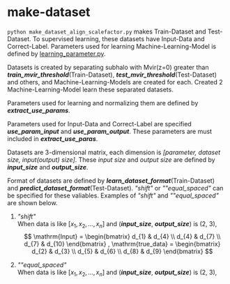 # make-dataset

`python make_dataset_align_scalefactor.py` makes Train-Dataset and Test-Dataset. To supervised learning, these datasets have Input-Data and Correct-Label. Parameters used for learning Machine-Learning-Model is defined by [learning_parameter.py](/make-dataset/learning_parameter.py).
<br>

Datasets is created by separating subhalo with Mvir(z=0) greater than ***train_mvir_threshold***(Train-Dataset), ***test_mvir_threshold***(Test-Dataset) and others, and Machine-Learning-Models are created for each. Created 2 Machine-Learning-Model learn these separated datasets.

Parameters used for learning and normalizing them are defined by ***extract_use_params***.

Parameters used for Input-Data and Correct-Label are specified ***use_param_input*** and ***use_param_output***.
These parameters are must included in ***extract_use_paras***.

Datasets are 3-dimensional matrix, each dimension is *[parameter, dataset size, input(output) size]*.
These *input size* and *output size* are defined by ***input_size*** and ***output_size***.

Format of datasets are defined by ***learn_dataset_format***(Train-Dataset) and ***predict_dataset_format***(Test-Dataset).
*"shift"* or *""equal_spaced"* can be specified for these valiables. Examples of *"shift"* and *""equal_spaced"* are shown below.

1. *"shift"*  
When data is like $[x_1, x_2, \dots, x_n]$ and (***input_size***, ***output_size***) is (2, 3),  
$$
  \mathrm{Input} =
  \begin{bmatrix}
    d_{1} & d_{4} \\
    d_{4} & d_{7} \\
    d_{7} & d_{10}
  \end{bmatrix}
  ,
  \mathrm{true_data} =
  \begin{bmatrix}
    d_{2} & d_{3} \\
    d_{5} & d_{6} \\
    d_{8} & d_{9}
  \end{bmatrix}
$$


2. *""equal_spaced"*  
When data is like $[x_1, x_2, \dots, x_n]$ and (***input_size***, ***output_size***) is (2, 3),  